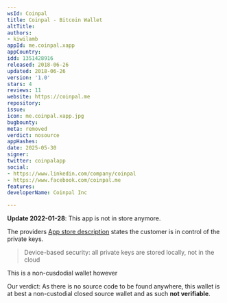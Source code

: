 ```yaml
---
wsId: Coinpal
title: Coinpal - Bitcoin Wallet
altTitle: 
authors:
- kiwilamb
appId: me.coinpal.xapp
appCountry: 
idd: 1351428916
released: 2018-06-26
updated: 2018-06-26
version: '1.0'
stars: 4
reviews: 11
website: https://coinpal.me
repository: 
issue: 
icon: me.coinpal.xapp.jpg
bugbounty: 
meta: removed
verdict: nosource
appHashes: 
date: 2025-05-30
signer: 
twitter: coinpalapp
social:
- https://www.linkedin.com/company/coinpal
- https://www.facebook.com/coinpal.me
features: 
developerName: Coinpal Inc

---
```


**Update 2022-01-28**: This app is not in store anymore.

The providers [App store description](https://apps.apple.com/us/app/coinpal-bitcoin-wallet/id1351428916) states the customer is in control of the private keys.

> Device-based security: all private keys are stored locally, not in the cloud

This is a non-cusdodial wallet however

Our verdict: As there is no source code to be found anywhere, this wallet is at best a non-custodial closed source wallet and as such **not verifiable**.

